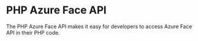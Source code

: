 # PHP Azure Face API

The PHP Azure Face API makes it easy for developers to access Azure Face API in their PHP code.

